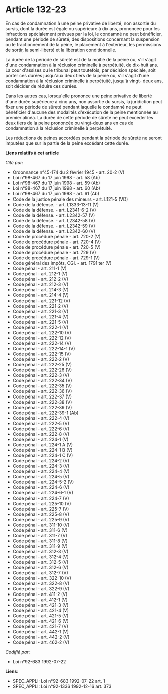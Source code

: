 # Article 132-23

En cas de condamnation à une peine privative de liberté, non assortie du sursis, dont la durée est égale ou supérieure à dix
ans, prononcée pour les infractions spécialement prévues par la loi, le condamné ne peut bénéficier, pendant une période de
sûreté, des dispositions concernant la suspension ou le fractionnement de la peine, le placement à l'extérieur, les
permissions de sortir, la semi-liberté et la libération conditionnelle.

La durée de la période de sûreté est de la moitié de la peine ou, s'il s'agit d'une condamnation à la réclusion criminelle à
perpétuité, de dix-huit ans. La cour d'assises ou le tribunal peut toutefois, par décision spéciale, soit porter ces durées
jusqu'aux deux tiers de la peine ou, s'il s'agit d'une condamnation à la réclusion criminelle à perpétuité, jusqu'à vingt-
deux ans, soit décider de réduire ces durées.

Dans les autres cas, lorsqu'elle prononce une peine privative de liberté d'une durée supérieure à cinq ans, non assortie du
sursis, la juridiction peut fixer une période de sûreté pendant laquelle le condamné ne peut bénéficier d'aucune des
modalités d'exécution de la peine mentionnée au premier alinéa. La durée de cette période de sûreté ne peut excéder les deux
tiers de la peine prononcée ou vingt-deux ans en cas de condamnation à la réclusion criminelle à perpétuité.

Les réductions de peines accordées pendant la période de sûreté ne seront imputées que sur la partie de la peine excédant
cette durée.

**Liens relatifs à cet article**

_Cité par_:

  - Ordonnance n°45-174 du 2 février 1945 - art. 20-2 (V)
  - Loi n°98-467 du 17 juin 1998 - art. 58 (Ab)
  - Loi n°98-467 du 17 juin 1998 - art. 59 (Ab)
  - Loi n°98-467 du 17 juin 1998 - art. 60 (Ab)
  - Loi n°98-467 du 17 juin 1998 - art. 61 (Ab)
  - Code de la justice pénale des mineurs - art. L121-5 (VD)
  - Code de la défense. - art. L1333-13-11 (V)
  - Code de la défense. - art. L2341-6-2 (V)
  - Code de la défense. - art. L2342-57 (V)
  - Code de la défense. - art. L2342-58 (V)
  - Code de la défense. - art. L2342-59 (V)
  - Code de la défense. - art. L2342-60 (V)
  - Code de procédure pénale - art. 720-2 (V)
  - Code de procédure pénale - art. 720-4 (V)
  - Code de procédure pénale - art. 720-5 (V)
  - Code de procédure pénale - art. 729 (V)
  - Code de procédure pénale - art. 729-1 (V)
  - Code général des impôts, CGI. - art. 1791 ter (V)
  - Code pénal - art. 211-1 (V)
  - Code pénal - art. 212-1 (V)
  - Code pénal - art. 212-2 (V)
  - Code pénal - art. 212-3 (V)
  - Code pénal - art. 214-3 (V)
  - Code pénal - art. 214-4 (V)
  - Code pénal - art. 221-12 (V)
  - Code pénal - art. 221-2 (V)
  - Code pénal - art. 221-3 (V)
  - Code pénal - art. 221-4 (V)
  - Code pénal - art. 221-5 (V)
  - Code pénal - art. 222-1 (V)
  - Code pénal - art. 222-10 (V)
  - Code pénal - art. 222-12 (V)
  - Code pénal - art. 222-14 (V)
  - Code pénal - art. 222-14-1 (V)
  - Code pénal - art. 222-15 (V)
  - Code pénal - art. 222-2 (V)
  - Code pénal - art. 222-25 (V)
  - Code pénal - art. 222-26 (V)
  - Code pénal - art. 222-3 (V)
  - Code pénal - art. 222-34 (V)
  - Code pénal - art. 222-35 (V)
  - Code pénal - art. 222-36 (V)
  - Code pénal - art. 222-37 (V)
  - Code pénal - art. 222-38 (V)
  - Code pénal - art. 222-39 (V)
  - Code pénal - art. 222-39-1 (Ab)
  - Code pénal - art. 222-4 (V)
  - Code pénal - art. 222-5 (V)
  - Code pénal - art. 222-6 (V)
  - Code pénal - art. 222-8 (V)
  - Code pénal - art. 224-1 (V)
  - Code pénal - art. 224-1 A (V)
  - Code pénal - art. 224-1 B (V)
  - Code pénal - art. 224-1 C (V)
  - Code pénal - art. 224-2 (V)
  - Code pénal - art. 224-3 (V)
  - Code pénal - art. 224-4 (V)
  - Code pénal - art. 224-5 (V)
  - Code pénal - art. 224-5-2 (V)
  - Code pénal - art. 224-6 (V)
  - Code pénal - art. 224-6-1 (V)
  - Code pénal - art. 224-7 (V)
  - Code pénal - art. 225-10 (V)
  - Code pénal - art. 225-7 (V)
  - Code pénal - art. 225-8 (V)
  - Code pénal - art. 225-9 (V)
  - Code pénal - art. 311-10 (V)
  - Code pénal - art. 311-6 (V)
  - Code pénal - art. 311-7 (V)
  - Code pénal - art. 311-8 (V)
  - Code pénal - art. 311-9 (V)
  - Code pénal - art. 312-3 (V)
  - Code pénal - art. 312-4 (V)
  - Code pénal - art. 312-5 (V)
  - Code pénal - art. 312-6 (V)
  - Code pénal - art. 312-7 (V)
  - Code pénal - art. 322-10 (V)
  - Code pénal - art. 322-8 (V)
  - Code pénal - art. 322-9 (V)
  - Code pénal - art. 411-2 (V)
  - Code pénal - art. 412-1 (V)
  - Code pénal - art. 421-3 (V)
  - Code pénal - art. 421-4 (V)
  - Code pénal - art. 421-5 (V)
  - Code pénal - art. 421-6 (V)
  - Code pénal - art. 421-7 (V)
  - Code pénal - art. 442-1 (V)
  - Code pénal - art. 442-2 (V)
  - Code pénal - art. 462-2 (V)

_Codifié par_:

  - Loi n°92-683 1992-07-22

**Liens**:

  - SPEC_APPLI: Loi n°92-683 1992-07-22 art. 1
  - SPEC_APPLI: Loi n°92-1336 1992-12-16 art. 373
